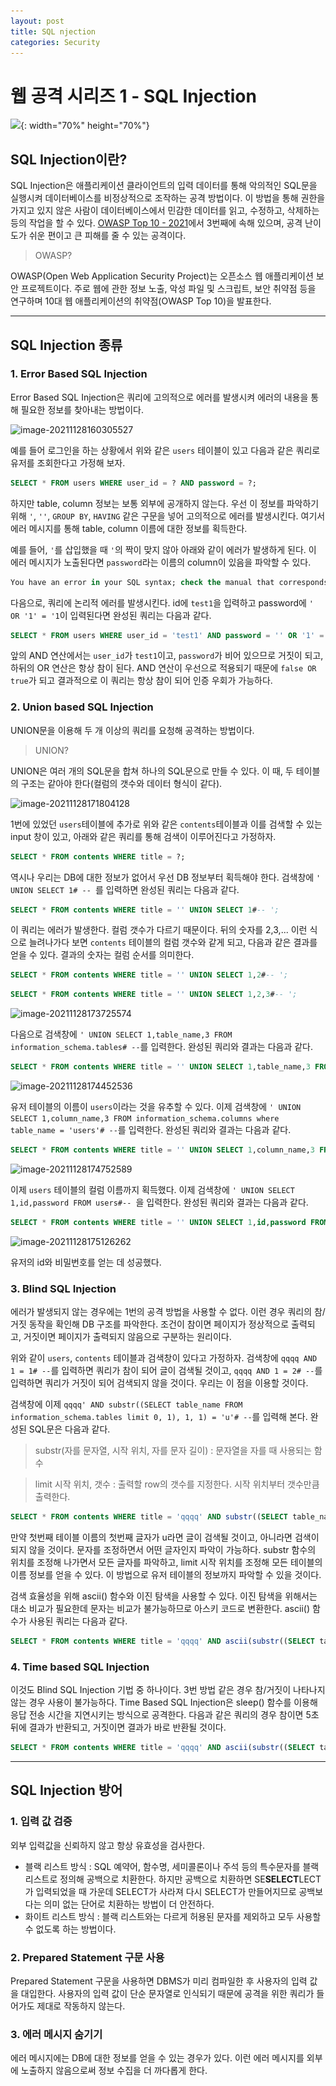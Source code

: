 ```yaml
---
layout: post
title: SQL njection
categories: Security
---
```


# 웹 공격 시리즈 1 - SQL Injection

![](..\..\images\sql-injection.jpeg){: width="70%" height="70%"}

## SQL Injection이란?

SQL Injection은 애플리케이션 클라이언트의 입력 데이터를 통해 악의적인 SQL문을 실행시켜 데이터베이스를 비정상적으로 조작하는 공격 방법이다. 이 방법을 통해 권한을 가지고 있지 않은 사람이 데이터베이스에서 민감한 데이터를 읽고, 수정하고, 삭제하는 등의 작업을 할 수 있다. [OWASP Top 10 - 2021](https://owasp.org/Top10/)에서 3번째에 속해 있으며, 공격 난이도가 쉬운 편이고 큰 피해를 줄 수 있는 공격이다.

> OWASP?

OWASP(Open Web Application Security Project)는 오픈소스 웹 애플리케이션 보안 프로젝트이다. 주로 웹에 관한 정보 노출, 악성 파일 및 스크립트, 보안 취약점 등을 연구하며 10대 웹 애플리케이션의 취약점(OWASP Top 10)을 발표한다.

---





## SQL Injection 종류

### 1.   Error Based SQL Injection

Error Based SQL Injection은 쿼리에 고의적으로 에러를 발생시켜 에러의 내용을 통해 필요한 정보를 찾아내는 방법이다.

![image-20211128160305527](..\..\images\image-20211128160305527.png)

예를 들어 로그인을 하는 상황에서 위와 같은 `users` 테이블이 있고 다음과 같은 쿼리로 유저를 조회한다고 가정해 보자.

```sql
SELECT * FROM users WHERE user_id = ? AND password = ?;
```

하지만 table, column 정보는 보통 외부에 공개하지 않는다. 우선 이 정보를 파악하기 위해 `'`, `''`, `GROUP BY`, `HAVING` 같은 구문을 넣어 고의적으로 에러를 발생시킨다. 여기서 에러 메시지를 통해 table, column 이름에 대한 정보를 획득한다.

예를 들어, `'`를 삽입했을 때 `'`의 짝이 맞지 않아 아래와 같이 에러가 발생하게 된다. 이 에러 메시지가 노출된다면 `password`라는 이름의 column이 있음을 파악할 수 있다.

```sql
You have an error in your SQL syntax; check the manual that corresponds to your MySQL server version for the right syntax to use near '''' AND password = ''' at line 1
```

다음으로, 쿼리에 논리적 에러를 발생시킨다. id에 `test1`을 입력하고 password에 `' OR '1' = '1`이 입력된다면 완성된 쿼리는 다음과 같다.

```sql
SELECT * FROM users WHERE user_id = 'test1' AND password = '' OR '1' = '1';
```

앞의 AND 연산에서는 `user_id`가 `test1`이고, `password`가 비어 있으므로 거짓이 되고, 하뒤의 OR 연산은 항상 참이 된다. AND 연산이 우선으로 적용되기 때문에 `false OR true`가 되고 결과적으로 이 쿼리는 항상 참이 되어 인증 우회가 가능하다.



### 2. Union based SQL Injection

UNION문을 이용해 두 개 이상의 쿼리를 요청해 공격하는 방법이다. 

> UNION?

UNION은 여러 개의 SQL문을 합쳐 하나의 SQL문으로 만들 수 있다. 이 때, 두 테이블의 구조는 같아야 한다(컬럼의 갯수와 데이터 형식이 같다).

![image-20211128171804128](..\..\images\image-20211128171804128.png)

1번에 있었던 `users`테이블에 추가로 위와 같은 `contents`테이블과 이를 검색할 수 있는 input 창이 있고, 아래와 같은 쿼리를 통해 검색이 이루어진다고 가정하자.

```sql
SELECT * FROM contents WHERE title = ?;
```

역시나 우리는 DB에 대한 정보가 없어서 우선 DB 정보부터 획득해야 한다. 검색창에 `' UNION SELECT 1# -- `를 입력하면 완성된 쿼리는 다음과 같다.

```sql
SELECT * FROM contents WHERE title = '' UNION SELECT 1#-- ';
```

이 쿼리는 에러가 발생한다. 컬럼 갯수가 다르기 때문이다. 뒤의 숫자를 2,3,... 이런 식으로 늘려나가다 보면 `contents` 테이블의 컬럼 갯수와 같게 되고, 다음과 같은 결과를 얻을 수 있다. 결과의 숫자는 컬럼 순서를 의미한다.

```sql
SELECT * FROM contents WHERE title = '' UNION SELECT 1,2#-- ';
```

```sql
SELECT * FROM contents WHERE title = '' UNION SELECT 1,2,3#-- ';
```

![image-20211128173725574](..\..\images\image-20211128173725574.png)

다음으로 검색창에 `' UNION SELECT 1,table_name,3 FROM information_schema.tables# --`를 입력한다. 완성된 쿼리와 결과는 다음과 같다.

```sql
SELECT * FROM contents WHERE title = '' UNION SELECT 1,table_name,3 FROM information_schema.tables#-- ';
```

![image-20211128174452536](..\..\images\image-20211128174452536.png)

유저 테이블의 이름이 `users`이라는 것을 유추할 수 있다. 이제 검색창에 `' UNION SELECT 1,column_name,3 FROM information_schema.columns where table_name = 'users'# --`를 입력한다. 완성된 쿼리와 결과는 다음과 같다.

```sql
SELECT * FROM contents WHERE title = '' UNION SELECT 1,column_name,3 FROM information_schema.columns where table_name = 'users'# -- ';
```

![image-20211128174752589](..\..\images\image-20211128174752589.png)

이제 `users` 테이블의 컬럼 이름까지 획득했다. 이제 검색창에 `' UNION SELECT 1,id,password FROM users#-- `을 입력한다. 완성된 쿼리와 결과는 다음과 같다.

```sql
SELECT * FROM contents WHERE title = '' UNION SELECT 1,id,password FROM users#-- ';
```

![image-20211128175126262](..\..\images\image-20211128175126262.png)

유저의 id와 비밀번호를 얻는 데 성공했다.



### 3. Blind SQL Injection

에러가 발생되지 않는 경우에는 1번의 공격 방법을 사용할 수 없다. 이런 경우 쿼리의 참/거짓 동작을 확인해 DB 구조를 파악한다. 조건이 참이면 페이지가 정상적으로 출력되고, 거짓이면 페이지가 출력되지 않음으로 구분하는 원리이다. 

위와 같이 `users`, `contents` 테이블과 검색창이 있다고 가정하자. 검색창에 `qqqq AND 1 = 1# --`를 입력하면 쿼리가 참이 되어 글이 검색될 것이고, `qqqq AND 1 = 2# --`를 입력하면 쿼리가 거짓이 되어 검색되지 않을 것이다. 우리는 이 점을 이용할 것이다.

검색창에 이제 `qqqq' AND substr((SELECT table_name FROM information_schema.tables limit 0, 1), 1, 1) = 'u'# --`를 입력해 본다. 완성된 SQL문은 다음과 같다.

> substr(자를 문자열, 시작 위치, 자를 문자 길이) : 문자열을 자를 때 사용되는 함수

> limit 시작 위치, 갯수 : 출력할 row의 갯수를 지정한다. 시작 위치부터 갯수만큼 출력한다.

```sql
SELECT * FROM contents WHERE title = 'qqqq' AND substr((SELECT table_name FROM information_schema.tables limit 0, 1), 1, 1) = 'u'# -- ';
```

만약 첫번째 테이블 이름의 첫번째 글자가 u라면 글이 검색될 것이고, 아니라면 검색이 되지 않을 것이다. 문자를 조정하면서 어떤 글자인지 파악이 가능하다. substr 함수의 위치를 조정해 나가면서 모든 글자를 파악하고, limit 시작 위치를 조정해 모든 테이블의 이름 정보를 얻을 수 있다. 이 방법으로 유저 테이블의 정보까지 파악할 수 있을 것이다.

검색 효율성을 위해 ascii() 함수와 이진 탐색을 사용할 수 있다. 이진 탐색을 위해서는 대소 비교가 필요한데 문자는 비교가 불가능하므로 아스키 코드로 변환한다. ascii() 함수가 사용된 쿼리는 다음과 같다.

```sql
SELECT * FROM contents WHERE title = 'qqqq' AND ascii(substr((SELECT table_name FROM information_schema.tables limit 0, 1), 1, 1)) > 97# -- ';
```



### 4. Time based SQL Injection

이것도 Blind SQL Injection 기법 중 하나이다. 3번 방법 같은 경우 참/거짓이 나타나지 않는 경우 사용이 불가능하다. Time Based SQL Injection은 sleep() 함수를 이용해 응답 전송 시간을 지연시키는 방식으로 공격한다. 다음과 같은 쿼리의 경우 참이면 5초 뒤에 결과가 반환되고, 거짓이면 결과가 바로 반환될 것이다.

```sql
SELECT * FROM contents WHERE title = 'qqqq' AND ascii(substr((SELECT table_name FROM information_schema.tables limit 0, 1), 1, 1)) > 97 AND sleep(5)# -- ';
```

---





## SQL Injection 방어

### 1. 입력 값 검증

외부 입력값을 신뢰하지 않고 항상 유효성을 검사한다.

- 블랙 리스트 방식 : SQL 예약어, 함수명, 세미콜론이나 주석 등의 특수문자를 블랙리스트로 정의해 공백으로 치환한다. 하지만 공백으로 치환하면 SE**SELECT**LECT가 입력되었을 때 가운데 SELECT가 사라져 다시 SELECT가 만들어지므로 공백보다는 의미 없는 단어로 치환하는 방법이 더 안전하다.
- 화이트 리스트 방식 : 블랙 리스트와는 다르게 허용된 문자를 제외하고 모두 사용할 수 없도록 하는 방법이다.



### 2. Prepared Statement  구문 사용

Prepared Statement 구문을 사용하면 DBMS가 미리 컴파일한 후 사용자의 입력 값을 대입한다. 사용자의 입력 값이 단순 문자열로 인식되기 때문에 공격을 위한 쿼리가 들어가도 제대로 작동하지 않는다.



### 3. 에러 메시지 숨기기

에러 메시지에는 DB에 대한 정보를 얻을 수 있는 경우가 있다. 이런 에러 메시지를 외부에 노출하지 않음으로써 정보 수집을 더 까다롭게 한다.









